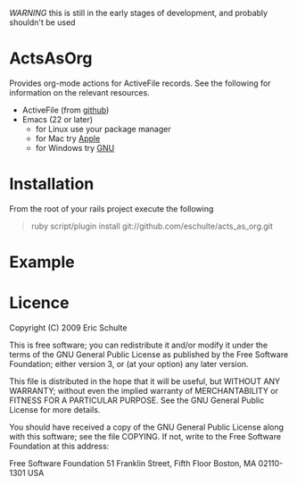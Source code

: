 
*WARNING* this is still in the early stages of development, and probably
shouldn't be used

ActsAsOrg
==========

Provides org-mode actions for ActiveFile records.  See the following
for information on the relevant resources.

- ActiveFile (from [github](http://github.com/eschulte/active_file/tree/master))
- Emacs (22 or later)
  - for Linux use your package manager
  - for Mac try [Apple](http://www.apple.com/downloads/macosx/unix_open_source/carbonemacspackage.html)
  - for Windows try [GNU](http://ftp.gnu.org/gnu/emacs/windows/emacs-22.3-bin-i386.zip)

Installation
============

From the root of your rails project execute the following

> ruby script/plugin install git://github.com/eschulte/acts\_as\_org.git

Example
=======


Licence
=======

Copyright (C) 2009 Eric Schulte

This is free software; you can redistribute it and/or modify it under
the terms of the GNU General Public License as published by the Free
Software Foundation; either version 3, or (at your option) any later
version.

This file is distributed in the hope that it will be useful, but
WITHOUT ANY WARRANTY; without even the implied warranty of
MERCHANTABILITY or FITNESS FOR A PARTICULAR PURPOSE. See the GNU
General Public License for more details.

You should have received a copy of the GNU General Public License
along with this software; see the file COPYING. If not, write to the
Free Software Foundation at this address:

  Free Software Foundation
  51 Franklin Street, Fifth Floor
  Boston, MA 02110-1301
  USA
